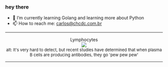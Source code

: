 ### hey there 

- :seedling: I’m currently learning Golang and learning more about Python
- :mailbox: How to reach me: carlos@chcdc.com.br


---


<!-- xkcd -->
<p align="center">Lymphocytes</br><img src=https://imgs.xkcd.com/comics/lymphocytes.png></br><font size =2>alt: It's very hard to detect, but recent studies have determined that when plasma B cells are producing antibodies, they go 'pew pew pew'</br></font></p></table></p> 


<!-- xkcd -->
---
